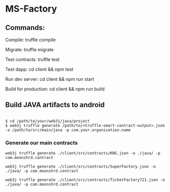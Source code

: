 # MS-Factory


## Commands:

  Compile:              truffle compile
  
  Migrate:              truffle migrate
  
  Test contracts:       truffle test
  
  Test dapp:            cd client && npm test
  
  Run dev server:       cd client && npm run start
  
  Build for production: cd client && npm run build

  ## Build JAVA artifacts to android

  ```

$ cd /path/to/your/web3j/java/project
$ web3j truffle generate /path/to/<truffle-smart-contract-output>.json -o /path/to/src/main/java -p com.your.organisation.name
```

  ### Generate our main contracts

  ```
  web3j truffle generate ./client/src/contracts/KNS.json -o ./java/ -p com.moonshrd.contract
  ```
  ```
  web3j truffle generate ./client/src/contracts/SuperFactory.json -o ./java/ -p com.moonshrd.contract
  ```
  ```
  web3j truffle generate ./client/src/contracts/TicketFactory721.json -o ./java/ -p com.moonshrd.contract
  ```